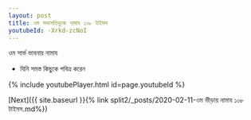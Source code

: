 ```yaml
---
layout: post
title: ওম সভাসতিভুজে নামায ১০৮ টাইমস
youtubeId: -Xrkd-zcNoI
---
```

 
 
 ওম সার্ভ ভাবনায় নামায  
 
 -  যিনি সমস্ত কিছুকে পবিত্র করেন 
 
  
 
  
 
 
 
 
 
 


{% include youtubePlayer.html id=page.youtubeId %}
 
[Next]({{ site.baseurl }}{% link  split2/_posts/2020-02-11-ওম ভীড়ায় নামায ১০৮ টাইমস.md%})
 
